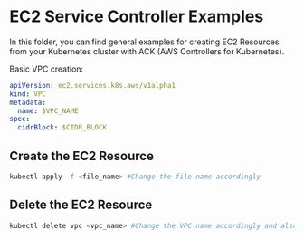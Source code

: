 # EC2 Service Controller Examples

In this folder, you can find general examples for creating EC2 Resources from your
Kubernetes cluster with ACK (AWS Controllers for Kubernetes).

Basic VPC creation:

```yaml
apiVersion: ec2.services.k8s.aws/v1alpha1
kind: VPC
metadata:
  name: $VPC_NAME
spec:
  cidrBlock: $CIDR_BLOCK
```

## Create the EC2 Resource

```bash
kubectl apply -f <file_name> #Change the file name accordingly
```

## Delete the EC2 Resource

```bash
kubectl delete vpc <vpc_name> #Change the VPC name accordingly and also change the resource name accordingly
```
